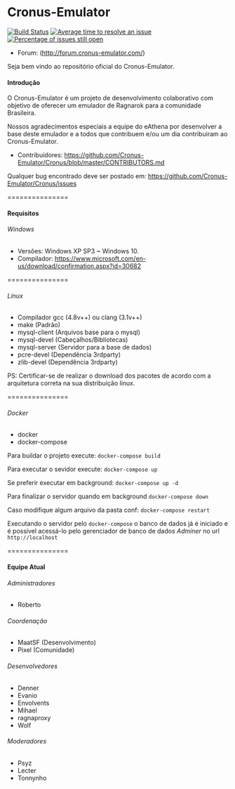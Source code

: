 Cronus-Emulator
===============

[![Build Status](https://travis-ci.org/Cronus-Emulator/Cronus.png?branch=master)](https://travis-ci.org/Cronus-Emulator/Cronus) [![Average time to resolve an issue](http://isitmaintained.com/badge/resolution/cronus-emulator/cronus.svg)](http://isitmaintained.com/project/cronus-emulator/cronus "Average time to resolve an issue") [![Percentage of issues still open](http://isitmaintained.com/badge/open/cronus-emulator/cronus.svg)](http://isitmaintained.com/project/cronus-emulator/cronus "Percentage of issues still open")

* Forum: (http://forum.cronus-emulator.com/)

Seja bem vindo ao repositório oficial do Cronus-Emulator.


#### Introdução
O Cronus-Emulator é um projeto de desenvolvimento colaborativo com objetivo de oferecer um emulador de Ragnarok para
a comunidade Brasileira.

Nossos agradecimentos especiais a equipe do eAthena por desenvolver a base deste emulador e a todos que contribuem e/ou um dia contribuiram ao Cronus-Emulator.
- Contribuidores: https://github.com/Cronus-Emulator/Cronus/blob/master/CONTRIBUTORS.md

Qualquer bug encontrado deve ser postado em: https://github.com/Cronus-Emulator/Cronus/issues

===============
#### Requisitos

###### Windows
- Versões: Windows XP SP3 ~ Windows 10.
- Compilador: https://www.microsoft.com/en-us/download/confirmation.aspx?id=30682

===============

###### Linux
 - Compilador gcc (4.8v++) ou clang (3.1v++)
 - make           (Padrão)
 - mysql-client   (Arquivos base para o mysql)
 - mysql-devel    (Cabeçalhos/Bibliotecas)
 - mysql-server   (Servidor para a base de dados)
 - pcre-devel     (Dependência 3rdparty)
 - zlib-devel     (Dependência 3rdparty)

PS: Certificar-se de realizar o download dos pacotes de acordo com a arquitetura correta na sua distribuição linux.

===============

###### Docker

 - docker
 - docker-compose

 Para buildar o projeto execute: `docker-compose build`

 Para executar o sevidor execute: `docker-compose up`

 Se preferir executar em background: `docker-compose up -d`

 Para finalizar o servidor quando em background `docker-compose down`

 Caso modifique algum arquivo da pasta conf: `docker-compose restart`

Executando o servidor pelo `docker-compose` o banco de dados já é iniciado e é possível acessá-lo pelo gerenciador de banco de dados *Adminer* no url `http://localhost`


===============

#### Equipe Atual

###### Administradores

- Roberto

###### Coordenação

- MaatSF (Desenvolvimento)
- Pixel (Comunidade)

###### Desenvolvedores

- Denner
- Evanio
- Envolvents
- Mihael
- ragnaproxy
- Wolf

###### Moderadores

- Psyz
- Lecter
- Tonnynho
